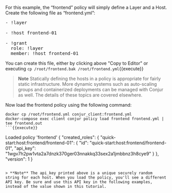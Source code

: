 For this example, the “frontend” policy will simply define a Layer and a Host. Create the following file as “frontend.yml”:

<pre class="file" data-filename="frontend.yml" data-target="replace">
- !layer

- !host frontend-01

- !grant
  role: !layer
  member: !host frontend-01
</pre>

You can create this file, either by clicking above "Copy to Editor" or executing `cp /root/frontend.bak /root/frontend.yml`{{execute}}

> **Note** Statically defining the hosts in a policy is appropriate for fairly static infrastructure. More dynamic systems such as auto-scaling groups and containerized deployments can be managed with Conjur as well. The details of these topics are covered elsewhere.

Now load the frontend policy using the following command:


```
docker cp /root/frontend.yml conjur_client:frontend.yml
docker-compose exec client conjur policy load frontend frontend.yml | tee frontend.out
```{{execute}}

```
Loaded policy 'frontend'
{
  "created_roles": {
    "quick-start:host:frontend/frontend-01": {
      "id": "quick-start:host:frontend/frontend-01",
      "api_key": "1wgv7h2pw1vta2a7dnzk370ger03nnakkq33sex2a1jmbbnz3h8cye9"
    }
  },
  "version": 1
}
```

> **Note** The api_key printed above is a unique securely random string for each host. When you load the policy, you'll see a different API key. Be sure and use this API key in the following examples, instead of the value shown in this tutorial.
